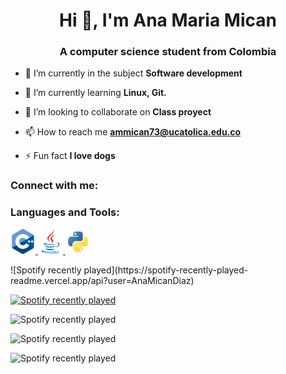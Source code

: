 <h1 align="center">Hi 👋, I'm Ana Maria Mican</h1>
<h3 align="center">A computer science student from Colombia</h3>

- 🔭 I’m currently in the subject **Software development**

- 🌱 I’m currently learning **Linux, Git.**

- 👯 I’m looking to collaborate on **Class proyect**

- 📫 How to reach me **ammican73@ucatolica.edu.co**

- ⚡ Fun fact **I love dogs**

<h3 align="left">Connect with me:</h3>
<p align="left">
</p>

<h3 align="left">Languages and Tools:</h3>
<p align="left"> <a href="https://www.w3schools.com/cpp/" target="_blank" rel="noreferrer"> <img src="https://raw.githubusercontent.com/devicons/devicon/master/icons/cplusplus/cplusplus-original.svg" alt="cplusplus" width="40" height="40"/> </a> <a href="https://www.java.com" target="_blank" rel="noreferrer"> <img src="https://raw.githubusercontent.com/devicons/devicon/master/icons/java/java-original.svg" alt="java" width="40" height="40"/> </a> <a href="https://www.python.org" target="_blank" rel="noreferrer"> <img src="https://raw.githubusercontent.com/devicons/devicon/master/icons/python/python-original.svg" alt="python" width="40" height="40"/> </a> </p>
![Spotify recently played](https://spotify-recently-played-readme.vercel.app/api?user=AnaMicanDiaz)

[![Spotify recently played](https://spotify-recently-played-readme.vercel.app/api?user=31t72qlhgr364fvw2taiax4g6ej4)](https://open.spotify.com/user/31t72qlhgr364fvw2taiax4g6ej4)

![Spotify recently played](https://spotify-recently-played-readme.vercel.app/api?user=31t72qlhgr364fvw2taiax4g6ej4&count=1)

![Spotify recently played](https://spotify-recently-played-readme.vercel.app/api?user=31t72qlhgr364fvw2taiax4g6ej4&width=600)

![Spotify recently played](https://spotify-recently-played-readme.vercel.app/api?user=31t72qlhgr364fvw2taiax4g6ej4&unique=true)
